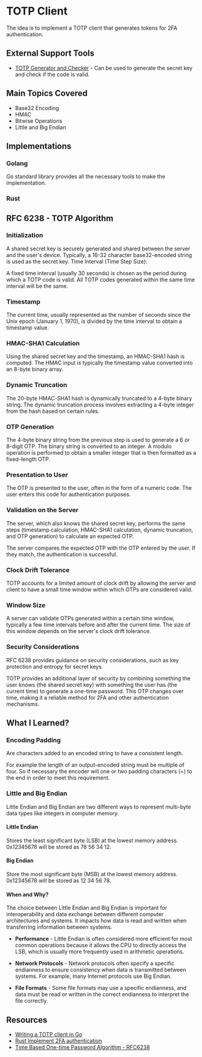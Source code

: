 # TOTP Client

The idea is to implement a TOTP client that generates tokens for 2FA 
authentication.

## External Support Tools

- [TOTP Generator and Checker](https://www.verifyr.com/en/otp/check/) - Can be 
used to generate the secret key and check if the code is valid.

## Main Topics Covered

- Base32 Encoding
- HMAC
- Bitwise Operations
- Little and Big Endian

## Implementations

### Golang

Go standard library provides all the necessary tools to make the implementation.

### Rust


## RFC 6238 - TOTP Algorithm

### Initialization

A shared secret key is securely generated and shared between the server and the 
user's device.
Typically, a 16-32 character base32-encoded string is used as the secret key.
Time Interval (Time Step Size):

A fixed time interval (usually 30 seconds) is chosen as the period during which 
a TOTP code is valid.
All TOTP codes generated within the same time interval will be the same.

### Timestamp

The current time, usually represented as the number of seconds since the Unix 
epoch (January 1, 1970), is divided by the time interval to obtain a timestamp 
value.

### HMAC-SHA1 Calculation

Using the shared secret key and the timestamp, an HMAC-SHA1 hash is computed.
The HMAC input is typically the timestamp value converted into an 8-byte binary 
array.

### Dynamic Truncation

The 20-byte HMAC-SHA1 hash is dynamically truncated to a 4-byte binary string.
The dynamic truncation process involves extracting a 4-byte integer from the 
hash based on certain rules.

### OTP Generation

The 4-byte binary string from the previous step is used to generate a 6 or 
8-digit OTP.
The binary string is converted to an integer.
A modulo operation is performed to obtain a smaller integer that is then 
formatted as a fixed-length OTP.

### Presentation to User

The OTP is presented to the user, often in the form of a numeric code.
The user enters this code for authentication purposes.

### Validation on the Server

The server, which also knows the shared secret key, performs the same steps 
(timestamp calculation, HMAC-SHA1 calculation, dynamic truncation, and OTP 
generation) to calculate an expected OTP.

The server compares the expected OTP with the OTP entered by the user.
If they match, the authentication is successful.

### Clock Drift Tolerance

TOTP accounts for a limited amount of clock drift by allowing the server and 
client to have a small time window within which OTPs are considered valid.

### Window Size

A server can validate OTPs generated within a certain time window, typically a 
few time intervals before and after the current time.
The size of this window depends on the server's clock drift tolerance.

### Security Considerations

RFC 6238 provides guidance on security considerations, such as key protection 
and entropy for secret keys.

TOTP provides an additional layer of security by combining something the user 
knows (the shared secret key) with something the user has (the current time) to 
generate a one-time password. 
This OTP changes over time, making it a reliable method for 2FA and other 
authentication mechanisms.

## What I Learned?

### Encoding Padding 

Are characters added to an encoded string to have a consistent length.

For example the length of an output-encoded string must be multiple of four.
So if necessary the encoder will one or two padding characters (=) to the end 
in order to meet this requirement.

### Little and Big Endian

Little Endian and Big Endian are two different ways to represent multi-byte 
data types like integers in computer memory.

#### Little Endian

Stores the least significant byte (LSB) at the lowest memory address.
0x12345678 will be stored as 78 56 34 12.

#### Big Endian

Store the most significant byte (MSB) at the lowest memory address.
0x12345678 will be stored as 12 34 56 78.

#### When and Why?

The choice between Little Endian and Big Endian is important for interoperability 
and data exchange between different computer architectures and systems. 
It impacts how data is read and written when transferring information between systems.

- **Performance** - Little Endian is often considered more efficient for most common 
operations because it allows the CPU to directly access the LSB, which is usually 
more frequently used in arithmetic operations.

- **Network Protocols** - Network protocols often specify a specific endianness 
to ensure consistency when data is transmitted between systems. For example, many 
Internet protocols use Big Endian.

- **File Formats** - Some file formats may use a specific endianness, and data 
must be read or written in the correct endianness to interpret the file correctly.

## Resources

- [Writing a TOTP client in Go](https://rednafi.com/go/totp_client)
- [Rust Implement 2FA authentication](https://github.com/wpcodevo/totp-rust) 
- [Time Based One-time Password Algorithm - RFC6238](https://datatracker.ietf.org/doc/html/rfc6238) 

